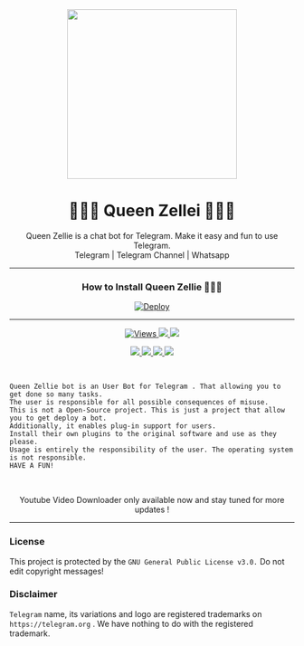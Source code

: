 <div align="center">
  <img src="https://i.ibb.co/ZSgCV70/20210921-020916.jpg" weight="300" height="300">
  <h1> 🧝‍♀️💙 Queen Zellei 💙🧝‍♀️</h1>
</div>
<p align="center"> Queen Zellie is a chat bot for Telegram. Make it easy and fun to use Telegram.
  <br>
  <a herf="https://t.me/sasmithaaaaa">Telegram | </a>
  <a herf="https://t.me/antechcrew">Telegram Channel | </a>
  <a herf="https://wa.me/+94719077818">Whatsapp</a>
  </br>
</p>  
  
  ---
<div align="center"> 
  <h3> How to Install Queen Zellie 🧝‍♀️💙 </h3>
</div>

<div align="center"> 
<a href="https://heroku.com/deploy?template=https://github.com/SinhalayaCreator/QueenZellie"><img src="https://camo.githubusercontent.com/6979881d5a96b7b18a057083bb8aeb87ba35fc279452e29034c1e1c49ade0636/68747470733a2f2f7777772e6865726f6b7563646e2e636f6d2f6465706c6f792f627574746f6e2e737667" alt="Deploy" data-canonical-src="https://www.herokucdn.com/deploy/button.svg" style="max-width: 100%;">
</a></div>


---
  
<div align="center">
  <p>
    <a href="https://github.com/SinhalayaCreator/QueenZellie"><img src="https://hits.seeyoufarm.com/api/count/incr/badge.svg?url=https%3A%2F%2Fgithub.com%2FSinhalayaCreator%2FQueenZellie&count_bg=%2379C83D&title_bg=%23555555&icon=gitpod.svg&icon_color=%23E7E7E7&title=Views&edge_flat=false" alt="Views"/>
      </a>
    <a href="https://github.com/SinhalayaCreator/QueenZellie/fork"><img src="https://img.shields.io/github/forks/SinhalayaCreator/QueenZellie?label=Fork&style=social">
      </a>
    <a href="https://github.com/SinhalayaCreator/QueenZellie/stargazers"><img src="https://img.shields.io/github/stars/SinhalayaCreator/QueenZellie?style=social">
      </p>
   <p>
     <a href="https://github.com/SinhalayaCreator/QueenZellie"><img src="https://img.shields.io/github/repo-size/SinhalayaCreator/QueenZellie?color=purple&label=Repo%20Size&style=plastic">
     </a>
     <a href="https://github.com/SinhalayaCreator/QueenZellie"><img src="https://img.shields.io/github/license/SinhalayaCreator/QueenZellie?color=purple&label=License&style=plastic">
     </a>
     <a href="https://github.com/SinhalayaCreator/QueenZellie"><img src="https://img.shields.io/github/languages/top/SinhalayaCreator/QueenZellie?color=purple&label=Python&style=plastic">
     </a>
     <a href="https://github.com/SinhalayaCreator/QueenZellie"><img src="https://img.shields.io/static/v1?label=Author&message=Sinhalaya%20Creator&color=purple&style=plastic">
     </a>
  </p>
  </div>
  
<br>
  
```
Queen Zellie bot is an User Bot for Telegram . That allowing you to get done so many tasks.
The user is responsible for all possible consequences of misuse.
This is not a Open-Source project. This is just a project that allow you to get deploy a bot.
Additionally, it enables plug-in support for users.
Install their own plugins to the original software and use as they please.
Usage is entirely the responsibility of the user. The operating system is not responsible.
HAVE A FUN!
```     

</br>

<p align="center">
  Youtube Video Downloader only available now and stay tuned for more updates !
</p>     

---

### License
This project is protected by the `GNU General Public License v3.0.`
Do not edit copyright messages!

### Disclaimer
`Telegram` name, its variations and logo are registered trademarks on `https://telegram.org` . We have nothing to do with the registered trademark.
